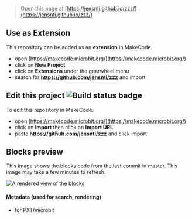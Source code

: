 
> Open this page at [https://jensnti.github.io/zzz/](https://jensnti.github.io/zzz/)

## Use as Extension

This repository can be added as an **extension** in MakeCode.

* open [https://makecode.microbit.org/](https://makecode.microbit.org/)
* click on **New Project**
* click on **Extensions** under the gearwheel menu
* search for **https://github.com/jensnti/zzz** and import

## Edit this project ![Build status badge](https://github.com/jensnti/zzz/workflows/MakeCode/badge.svg)

To edit this repository in MakeCode.

* open [https://makecode.microbit.org/](https://makecode.microbit.org/)
* click on **Import** then click on **Import URL**
* paste **https://github.com/jensnti/zzz** and click import

## Blocks preview

This image shows the blocks code from the last commit in master.
This image may take a few minutes to refresh.

![A rendered view of the blocks](https://github.com/jensnti/zzz/raw/master/.github/makecode/blocks.png)

#### Metadata (used for search, rendering)

* for PXT/microbit
<script src="https://makecode.com/gh-pages-embed.js"></script><script>makeCodeRender("{{ site.makecode.home_url }}", "{{ site.github.owner_name }}/{{ site.github.repository_name }}");</script>
